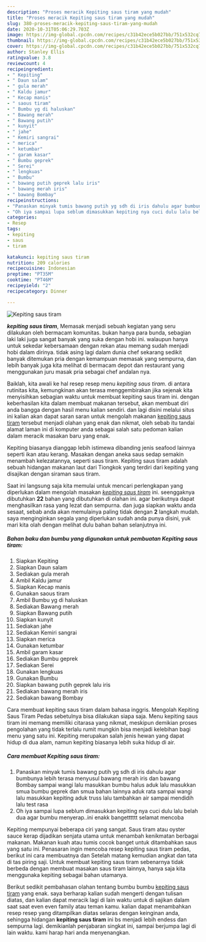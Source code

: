 ```yaml
---
description: "Proses meracik Kepiting saus tiram yang mudah"
title: "Proses meracik Kepiting saus tiram yang mudah"
slug: 380-proses-meracik-kepiting-saus-tiram-yang-mudah
date: 2020-10-31T05:06:29.703Z
image: https://img-global.cpcdn.com/recipes/c31b42ece5b027bb/751x532cq70/kepiting-saus-tiram-foto-resep-utama.jpg
thumbnail: https://img-global.cpcdn.com/recipes/c31b42ece5b027bb/751x532cq70/kepiting-saus-tiram-foto-resep-utama.jpg
cover: https://img-global.cpcdn.com/recipes/c31b42ece5b027bb/751x532cq70/kepiting-saus-tiram-foto-resep-utama.jpg
author: Stanley Ellis
ratingvalue: 3.8
reviewcount: 4
recipeingredient:
- " Kepiting"
- " Daun salam"
- " gula merah"
- " Kaldu jamur"
- " Kecap manis"
- " saous tiram"
- " Bumbu yg di haluskan"
- " Bawang merah"
- " Bawang putih"
- " kunyit"
- " jahe"
- " Kemiri sangrai"
- " merica"
- " ketumbar"
- " garam kasar"
- " Bumbu geprek"
- " Serei"
- " lengkuas"
- " Bumbu"
- " bawang putih geprek lalu iris"
- " bawang merah iris"
- " bawang Bombay"
recipeinstructions:
- "Panaskan minyak tumis bawang putih yg sdh di iris dahulu agar bumbunya lebih terasa menyusul bawang merah iris dan bawang Bombay sampai wangi lalu masukkan bumbu halus aduk lalu masukkan smua bumbu geprek dan smua bahan lainnya aduk rata sampai wangi lalu masukkan kepiting aduk truss lalu tambahkan air sampai mendidih lalu test rasa"
- "Oh iya sampai lupa seblum dimasukkan kepiting nya cuci dulu lalu belah dua agar bumbu menyerap..ini enakk bangetttttt selamat mencoba"
categories:
- Resep
tags:
- kepiting
- saus
- tiram

katakunci: kepiting saus tiram 
nutrition: 209 calories
recipecuisine: Indonesian
preptime: "PT35M"
cooktime: "PT46M"
recipeyield: "2"
recipecategory: Dinner

---
```



![Kepiting saus tiram](https://img-global.cpcdn.com/recipes/c31b42ece5b027bb/751x532cq70/kepiting-saus-tiram-foto-resep-utama.jpg)

<b><i>kepiting saus tiram</i></b>, Memasak menjadi sebuah kegiatan yang seru dilakukan oleh bermacam komunitas. bukan hanya para bunda, sebagian laki laki juga sangat banyak yang suka dengan hobi ini. walaupun hanya untuk sekedar kebersamaan dengan rekan atau memang sudah menjadi hobi dalam dirinya. tidak asing lagi dalam dunia chef sekarang sedikit banyak ditemukan pria dengan kemampuan memasak yang sempurna, dan lebih banyak juga kita melihat di bermacam depot dan restaurant yang menggunakan juru masak pria sebagai chef andalan nya.

Baiklah, kita awali ke hal resep resep menu <i>kepiting saus tiram</i>. di antara rutinitas kita, kemungkinan akan terasa menggembirakan jika sejenak kita menyisihkan sebagian waktu untuk membuat kepiting saus tiram ini. dengan keberhasilan kita dalam membuat makanan tersebut, akan membuat diri anda bangga dengan hasil menu kalian sendiri. dan lagi disini melalui situs ini kalian akan dapat saran saran untuk mengolah makanan <u>kepiting saus tiram</u> tersebut menjadi olahan yang enak dan nikmat, oleh sebab itu tandai alamat laman ini di komputer anda sebagai salah satu pedoman kalian dalam meracik masakan baru yang enak.

Kepiting biasanya dianggap lebih istimewa dibanding jenis seafood lainnya seperti ikan atau kerang. Masakan dengan aneka saus sedap semakin menambah kelezatannya, seperti saus tiram. Kepiting saus tiram adalah sebuah hidangan makanan laut dari Tiongkok yang terdiri dari kepiting yang disajikan dengan siraman saus tiram.


Saat ini langsung saja kita memulai untuk mencari perlengkapan yang diperlukan dalam mengolah masakan <u><i>kepiting saus tiram</i></u> ini. seenggaknya dibutuhkan <b>22</b> bahan yang dibutuhkan di olahan ini. agar berikutnya dapat menghasilkan rasa yang lezat dan sempurna. dan juga siapkan waktu anda sesaat, sebab anda akan memulainya paling tidak dengan <b>2</b> langkah mudah. saya menginginkan segala yang diperlukan sudah anda punya disini, yuk mari kita olah dengan melihat dulu bahan bahan selanjutnya ini.

<!--inarticleads1-->

##### Bahan baku dan bumbu yang digunakan untuk pembuatan Kepiting saus tiram:

1. Siapkan  Kepiting
1. Siapkan  Daun salam
1. Sediakan  gula merah
1. Ambil  Kaldu jamur
1. Siapkan  Kecap manis
1. Gunakan  saous tiram
1. Ambil  Bumbu yg di haluskan
1. Sediakan  Bawang merah
1. Siapkan  Bawang putih
1. Siapkan  kunyit
1. Sediakan  jahe
1. Sediakan  Kemiri sangrai
1. Siapkan  merica
1. Gunakan  ketumbar
1. Ambil  garam kasar
1. Sediakan  Bumbu geprek
1. Sediakan  Serei
1. Gunakan  lengkuas
1. Gunakan  Bumbu
1. Siapkan  bawang putih geprek lalu iris
1. Sediakan  bawang merah iris
1. Sediakan  bawang Bombay


Cara membuat kepiting saus tiram dalam bahasa inggris. Mengolah Kepiting Saus Tiram Pedas sebetulnya bisa dilakukan siapa saja. Menu kepiting saus tiram ini memang memiliki citarasa yang nikmat, meskipun demikian proses pengolahan yang tidak terlalu rumit mungkin bisa menjadi kelebihan bagi menu yang satu ini. Kepiting merupakan salah jenis hewan yang dapat hidup di dua alam, namun kepiting biasanya lebih suka hidup di air. 

<!--inarticleads2-->

##### Cara membuat Kepiting saus tiram:

1. Panaskan minyak tumis bawang putih yg sdh di iris dahulu agar bumbunya lebih terasa menyusul bawang merah iris dan bawang Bombay sampai wangi lalu masukkan bumbu halus aduk lalu masukkan smua bumbu geprek dan smua bahan lainnya aduk rata sampai wangi lalu masukkan kepiting aduk truss lalu tambahkan air sampai mendidih lalu test rasa
1. Oh iya sampai lupa seblum dimasukkan kepiting nya cuci dulu lalu belah dua agar bumbu menyerap..ini enakk bangetttttt selamat mencoba


Kepiting mempunyai beberapa ciri yang sangat. Saus tiram atau oyster sauce kerap dijadikan senjata utama untuk menambah kenikmatan berbagai makanan. Makanan kuah atau tumis cocok banget untuk ditambahkan saus yang satu ini. Penasaran ingin mencoba resep kepiting saus tiram pedas, berikut ini cara membuatnya dan Setelah matang kemudian angkat dan tata di tas piring saji. Untuk membuat kepiting saus tiram sebenarnya tidak berbeda dengan membuat masakan saus tiram lainnya, hanya saja kita menggunaka kepiting sebagai bahan utamanya. 

Berikut sedikit pembahasan olahan tentang bumbu bumbu <u>kepiting saus tiram</u> yang enak. saya berharap kalian sudah mengerti dengan tulisan diatas, dan kalian dapat meracik lagi di lain waktu untuk di sajikan dalam saat saat even even family atau teman kamu. kalian dapat menambahkan resep resep yang ditampilkan diatas selaras dengan keinginan anda, sehingga hidangan <b>kepiting saus tiram</b> ini bs menjadi lebih endess dan sempurna lagi. demikianlah penjabaran singkat ini, sampai berjumpa lagi di lain waktu. kami harap hari anda menyenangkan.
